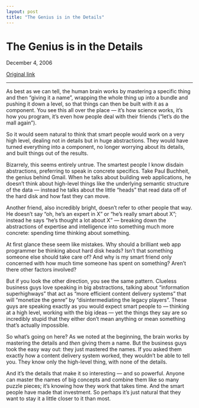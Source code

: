 ```yaml
---
layout: post
title: "The Genius is in the Details"
---
```

The Genius is in the Details
============================

December 4, 2006

[Original link](http://www.aaronsw.com/weblog/smartabstractions)

* * * * *

As best as we can tell, the human brain works by mastering a specific
thing and then “giving it a name”, wrapping the whole thing up into a
bundle and pushing it down a level, so that things can then be built
with it as a component. You see this all over the place — it’s how
science works, it’s how you program, it’s even how people deal with
their friends (“let’s do the mall again”).

So it would seem natural to think that smart people would work on a very
high level, dealing not in details but in huge abstractions. They would
have turned everything into a component, no longer worrying about its
details, and built things out of the results.

Bizarrely, this seems entirely untrue. The smartest people I know
disdain abstractions, preferring to speak in concrete specifics. Take
Paul Buchheit, the genius behind Gmail. When he talks about building web
applications, he doesn’t think about high-level things like the
underlying semantic structure of the data — instead he talks about the
little “heads” that read data off of the hard disk and how fast they can
move.

Another friend, also incredibly bright, doesn’t refer to other people
that way. He doesn’t say “oh, he’s an expert in X” or “he’s really smart
about X”; instead he says “he’s thought a lot about X” — breaking down
the abstractions of expertise and intelligence into something much more
concrete: spending time thinking about something.

At first glance these seem like mistakes. Why should a brilliant web app
programmer be thinking about hard disk heads? Isn’t that something
someone else should take care of? And why is my smart friend only
concerned with how much time someone has spent on something? Aren’t
there other factors involved?

But if you look the other direction, you see the same pattern. Clueless
business guys love speaking in big abstractions, talking about
“information superhighways” that act as “more efficient content delivery
systems” that will “monetize the genre” by “disintermediating the legacy
players”. These guys are speaking exactly as you would expect smart
people to — thinking at a high level, working with the big ideas — yet
the things they say are so incredibly stupid that they either don’t mean
anything or mean something that’s actually impossible.

So what’s going on here? As we noted at the beginning, the brain works
by mastering the details and *then* giving them a name. But the business
guys took the easy way out: they just mastered the names. If you asked
them exactly how a content delivery system worked, they wouldn’t be able
to tell you. They know only the high-level thing, with none of the
details.

And it’s the details that make it so interesting — and so powerful.
Anyone can master the names of big concepts and combine them like so
many puzzle pieces; it’s knowing how they work that takes time. And the
smart people have made that investment. So perhaps it’s just natural
that they want to stay it a little closer to it than most.
